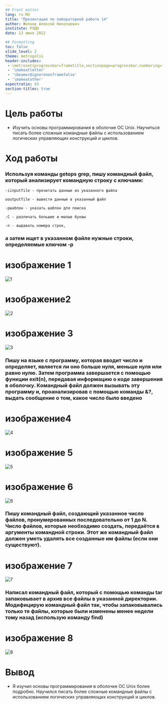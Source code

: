 ```yaml
---
## Front matter
lang: ru-RU
title: "Презентация по лабораторной работе 14"
author: Желнов Алексей Николаевич
institute: РУДН
date: 13 июня 2022

## Formatting
toc: false
slide_level: 2
theme: metropolis
header-includes: 
 - \metroset{progressbar=frametitle,sectionpage=progressbar,numbering=fraction}
 - '\makeatletter'
 - '\beamer@ignorenonframefalse'
 - '\makeatother'
aspectratio: 43
section-titles: true
---
```


# Цель работы
- Изучить основы программирования в оболочке ОС Unix. Научиться писать более сложные командные файлы с использованием логических управляющих конструкций и циклов.

# Ход работы

### Используя команды getops grep, пишу командный файл, который анализирует командную строку с ключами:

    -iinputfile - прочитать данные из указанного файла

    ooutputfile - вывести данные в указанный файл

    -pшаблон - указать шаблон для поиска

    -C - различать большие и малые буквы

    -n - выдавать номера строк,

### а затем ищет в указанном файле нужные строки, определяемые ключом -р

# изображение 1

![1](1.png)

# изображение2

![2](2.png)

# изображение 3

![3](3.png)

### Пишу на языке c программу, которая вводит число и определяет, является ли оно больше нуля, меньше нуля или равно нулю. Затем программа завершается с помощью функции exit(n), передавая информацию о коде завершения в оболочку. Командный файл должен вызывать эту программу и, проанализировав с помощью команды &?, выдать сообщение о том, какое число было введено

# изображение4

![4](4.png)

# изображение 5

![5](5.png)

# изображение 6

![6](6.png)


### Пишу командный файл, создающий указанное число файлов, пронумерованных последовательно от 1 до N. Число файлов, которые необходимо создать, передаётся в аргументы командной строки. Этот же командный файл должен уметь удалять все созданные им файлы (если они существуют).

# изображение 7

![7](7.png)

### Написал командный файл, который с помощью команды tar запаковывает в архив все файлы в указанной директории. Модифицирую командный файл так, чтобы запаковывались только те файлы, которые были изменены менее недели тому назад (использую команду find)

# изображение 8

![8](8.png)

# Вывод

- Я изучил основы программирования в оболочке ОС Unix более подробно. Научился писать более сложные командные файлы с использованием логических управляющих конструкций и циклов.